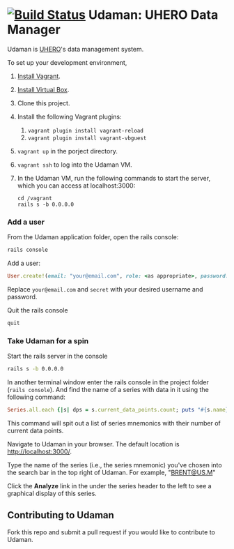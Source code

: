 [![Build Status](https://travis-ci.org/UHERO/udaman.svg?branch=master)](https://travis-ci.org/UHERO/udaman)
Udaman: UHERO Data Manager
======

Udaman is [UHERO](https://uhero.hawaii.edu)'s data management system.

To set up your development environment,

1. [Install Vagrant](https://www.vagrantup.com/downloads.html).
2. [Install Virtual Box](https://www.virtualbox.org/wiki/Downloads).
3. Clone this project.
4. Install the following Vagrant plugins:
    1. `vagrant plugin install vagrant-reload`
    2. `vagrant plugin install vagrant-vbguest`
5. `vagrant up` in the porject directory.
6. `vagrant ssh` to log into the Udaman VM.
7. In the Udaman VM, run the following commands to start the server, which you can access at localhost:3000:

    ```
    cd /vagrant
    rails s -b 0.0.0.0
    ```

### Add a user
From the Udaman application folder, open the rails console:
```bash
rails console
```

Add a user:
```ruby
User.create!(email: "your@email.com", role: <as appropriate>, password: "secret", password_confirmation: "secret")
```
Replace `your@email.com` and `secret` with your desired username and password.

Quit the rails console
```ruby
quit
```

### Take Udaman for a spin
Start the rails server in the console
```bash
rails s -b 0.0.0.0
```

In another terminal window enter the rails console in the project folder (`rails console`). And find the name of a series with data in it using the following command:
```ruby
Series.all.each {|s| dps = s.current_data_points.count; puts "#{s.name}, #{dps}" if dps > 0};0
```
This command will spit out a list of series mnemonics with their number of current data points.

Navigate to Udaman in your browser. The default location is [http://localhost:3000/](http://localhost:3000/).

Type the name of the series (i.e., the series mnemonic) you've chosen into the search bar in the top right of Udaman. For example, "BRENT@US.M"

Click the **Analyze** link in the under the series header to the left to see a graphical display of this series.

Contributing to Udaman
---
Fork this repo and submit a pull request if you would like to contribute to Udaman.
